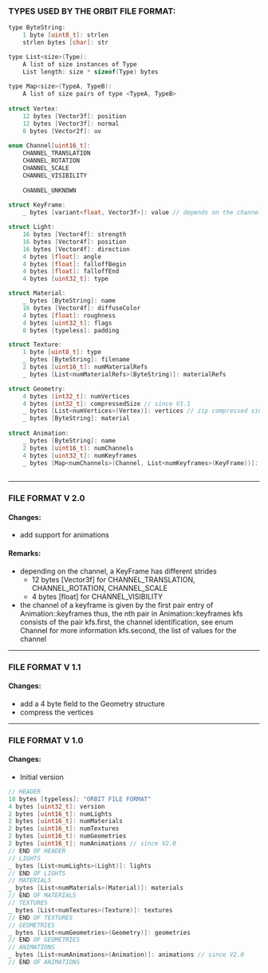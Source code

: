 ### TYPES USED BY THE ORBIT FILE FORMAT:
```C++
type ByteString: 
	1 byte [uint8_t]: strlen
	strlen bytes [char]: str

type List<size>(Type):
	A list of size instances of Type
	List length: size * sizeof(Type) bytes
	
type Map<size>(TypeA, TypeB):
	A list of size pairs of type <TypeA, TypeB>
	
struct Vertex:
	12 bytes [Vector3f]: position
	12 bytes [Vector3f]: normal
	8 bytes [Vector2f]: uv
	
enum Channel[uint16_t]:
	CHANNEL_TRANSLATION
	CHANNEL_ROTATION
	CHANNEL_SCALE
	CHANNEL_VISIBILITY
	
	CHANNEL_UNKNOWN
	
struct KeyFrame:
	_ bytes [variant<float, Vector3f>]: value // depends on the channel used in the KeyFrameList

struct Light:
	16 bytes [Vector4f]: strength
	16 bytes [Vector4f]: position
	16 bytes [Vector4f]: direction
	4 bytes [float]: angle
	4 bytes [float]: falloffBegin
	4 bytes [float]: falloffEnd
	4 bytes [uint32_t]: type

struct Material:
	_ bytes [ByteString]: name
	16 bytes [Vector4f]: diffuseColor
	4 bytes [float]: roughness
	4 bytes [uint32_t]: flags
	8 bytes [typeless]: padding

struct Texture:
	1 byte [uint8_t]: type
	_ bytes [ByteString]: filename
	2 bytes [uint16_t]: numMaterialRefs
	_ bytes [List<numMaterialRefs>(ByteString)]: materialRefs

struct Geometry:
	4 bytes [int32_t]: numVertices
	4 bytes [int32_t]: compressedSize // since V1.1
	_ bytes [List<numVertices>(Vertex)]: vertices // zip compressed since V1.1
	_ bytes [ByteString]: material
	
struct Animation:
	_ bytes [ByteString]: name
	2 bytes [uint16_t]: numChannels
	4 bytes [uint32_t]: numKeyframes
	_ bytes [Map<numChannels>(Channel, List<numKeyframes>(KeyFrame))]: keyframes
	
```

---
### FILE FORMAT V 2.0
#### Changes:
- add support for animations

#### Remarks:
- depending on the channel, a KeyFrame has different strides
	- 12 bytes [Vector3f] for CHANNEL_TRANSLATION, CHANNEL_ROTATION, CHANNEL_SCALE
	- 4 bytes [float] for CHANNEL_VISIBILITY
- the channel of a keyframe is given by the first pair entry of Animation::keyframes
	thus, the nth pair in Animation::keyframes kfs consists of the pair
	kfs.first, the channel identification, see enum Channel for more information
	kfs.second, the list of values for the channel

---
### FILE FORMAT V 1.1
#### Changes:
- add a 4 byte field to the Geometry structure
- compress the vertices

---
### FILE FORMAT V 1.0

#### Changes:
- Initial version

```C++
// HEADER
18 bytes [typeless]: "ORBIT FILE FORMAT"
4 bytes [uint32_t]: version
2 bytes [uint16_t]: numLights
2 bytes [uint16_t]: numMaterials
2 bytes [uint16_t]: numTextures
2 bytes [uint16_t]: numGeometries
2 bytes [uint16_t]: numAnimations // since V2.0
// END OF HEADER
// LIGHTS
_ bytes [List<numLights>(Light)]: lights
// END OF LIGHTS
// MATERIALS
_ bytes [List<numMaterials>(Material)]: materials
// END OF MATERIALS
// TEXTURES
_ bytes [List<numTextures>(Texture)]: textures
// END OF TEXTURES
// GEOMETRIES
_ bytes [List<numGeometries>(Geometry)]: geometries
// END OF GEOMETRIES
// ANIMATIONS
_ bytes [List<numAnimations>(Animation)]: animations // since V2.0
// END OF ANIMATIONS
```